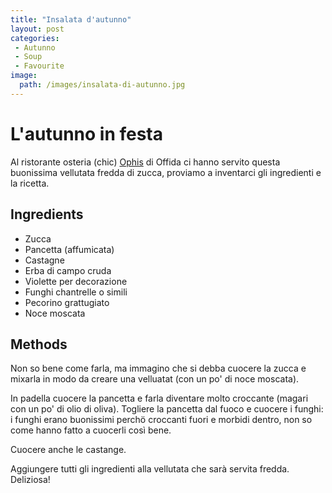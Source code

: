 ```yaml
---
title: "Insalata d'autunno"
layout: post
categories:
 - Autunno
 - Soup
 - Favourite
image:
  path: /images/insalata-di-autunno.jpg
---
```


# L'autunno in festa

Al ristorante osteria (chic) [Ophis](http://www.osteriaophis.com/) di Offida ci hanno servito questa buonissima vellutata fredda di zucca, proviamo a inventarci gli ingredienti e la ricetta.

## Ingredients

- Zucca
- Pancetta (affumicata)
- Castagne
- Erba di campo cruda
- Violette per decorazione
- Funghi chantrelle o simili
- Pecorino grattugiato
- Noce moscata

## Methods

Non so bene come farla, ma immagino che si debba cuocere la zucca e mixarla in modo da creare una velluatat (con un po' di noce moscata). 

In padella cuocere la pancetta e farla diventare molto croccante (magari con un po' di olio di oliva). Togliere la pancetta dal fuoco e cuocere i funghi: i funghi erano buonissimi perchö croccanti fuori e morbidi dentro, non so come hanno fatto a cuocerli così bene.

Cuocere anche le castange.

Aggiungere tutti gli ingredienti alla vellutata che sarà servita fredda. Deliziosa!
